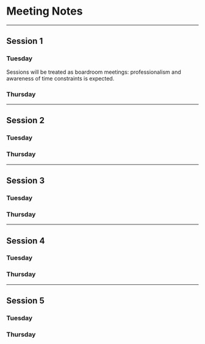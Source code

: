 # Meeting Notes

---

## Session 1

### Tuesday

Sessions will be treated as boardroom meetings: professionalism and awareness of time constraints is expected.

### Thursday



---

## Session 2

### Tuesday



### Thursday



---

## Session 3

### Tuesday



### Thursday



---

## Session 4

### Tuesday



### Thursday



---

## Session 5

### Tuesday



### Thursday



